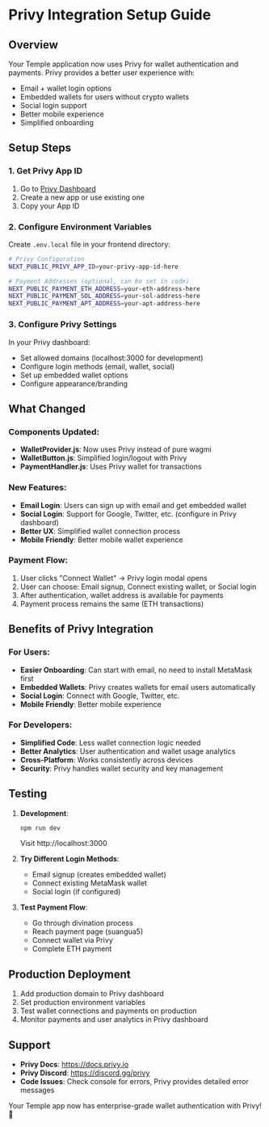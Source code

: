 # Privy Integration Setup Guide

## Overview
Your Temple application now uses Privy for wallet authentication and payments. Privy provides a better user experience with:
- Email + wallet login options
- Embedded wallets for users without crypto wallets
- Social login support
- Better mobile experience
- Simplified onboarding

## Setup Steps

### 1. Get Privy App ID
1. Go to [Privy Dashboard](https://dashboard.privy.io)
2. Create a new app or use existing one
3. Copy your App ID

### 2. Configure Environment Variables
Create `.env.local` file in your frontend directory:

```bash
# Privy Configuration
NEXT_PUBLIC_PRIVY_APP_ID=your-privy-app-id-here

# Payment Addresses (optional, can be set in code)
NEXT_PUBLIC_PAYMENT_ETH_ADDRESS=your-eth-address-here
NEXT_PUBLIC_PAYMENT_SOL_ADDRESS=your-sol-address-here
NEXT_PUBLIC_PAYMENT_APT_ADDRESS=your-apt-address-here
```

### 3. Configure Privy Settings
In your Privy dashboard:
- Set allowed domains (localhost:3000 for development)
- Configure login methods (email, wallet, social)
- Set up embedded wallet options
- Configure appearance/branding

## What Changed

### Components Updated:
- **WalletProvider.js**: Now uses Privy instead of pure wagmi
- **WalletButton.js**: Simplified login/logout with Privy
- **PaymentHandler.js**: Uses Privy wallet for transactions

### New Features:
- **Email Login**: Users can sign up with email and get embedded wallet
- **Social Login**: Support for Google, Twitter, etc. (configure in Privy dashboard)
- **Better UX**: Simplified wallet connection process
- **Mobile Friendly**: Better mobile wallet experience

### Payment Flow:
1. User clicks "Connect Wallet" → Privy login modal opens
2. User can choose: Email signup, Connect existing wallet, or Social login
3. After authentication, wallet address is available for payments
4. Payment process remains the same (ETH transactions)

## Benefits of Privy Integration

### For Users:
- **Easier Onboarding**: Can start with email, no need to install MetaMask first
- **Embedded Wallets**: Privy creates wallets for email users automatically
- **Social Login**: Connect with Google, Twitter, etc.
- **Mobile Friendly**: Better mobile experience

### For Developers:
- **Simplified Code**: Less wallet connection logic needed
- **Better Analytics**: User authentication and wallet usage analytics
- **Cross-Platform**: Works consistently across devices
- **Security**: Privy handles wallet security and key management

## Testing

1. **Development**: 
   ```bash
   npm run dev
   ```
   Visit http://localhost:3000

2. **Try Different Login Methods**:
   - Email signup (creates embedded wallet)
   - Connect existing MetaMask wallet
   - Social login (if configured)

3. **Test Payment Flow**:
   - Go through divination process
   - Reach payment page (suangua5)
   - Connect wallet via Privy
   - Complete ETH payment

## Production Deployment

1. Add production domain to Privy dashboard
2. Set production environment variables
3. Test wallet connections and payments on production
4. Monitor payments and user analytics in Privy dashboard

## Support

- **Privy Docs**: https://docs.privy.io
- **Privy Discord**: https://discord.gg/privy
- **Code Issues**: Check console for errors, Privy provides detailed error messages

Your Temple app now has enterprise-grade wallet authentication with Privy! 🚀